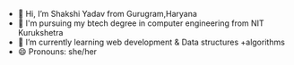 - 👋 Hi, I’m Shakshi Yadav from Gurugram,Haryana
- 👀 I'm pursuing my btech degree in computer engineering from NIT Kurukshetra 
- 🌱 I’m currently learning  web development & Data structures +algorithms
- 😄 Pronouns: she/her

<!---
shakshiyadav14/shakshiyadav14 is a ✨ special ✨ repository because its `README.md` (this file) appears on your GitHub profile.
You can click the Preview link to take a look at your changes.
--->
